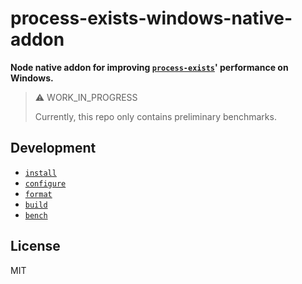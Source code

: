 # process-exists-windows-native-addon

**Node native addon for improving [`process-exists`](https://github.com/sindresorhus/process-exists)' performance on Windows.**

> ⚠️ WORK_IN_PROGRESS
>
> Currently, this repo only contains preliminary benchmarks.

## Development

- [`install`](install.cmd)
- [`configure`](configure.cmd)
- [`format`](format.cmd)
- [`build`](build.cmd)
- [`bench`](bench.cmd)

## License

MIT

